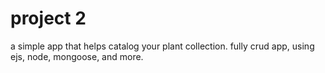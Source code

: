 # project 2
a simple app that helps catalog your plant collection. fully crud app, using ejs, node, mongoose, and more.
